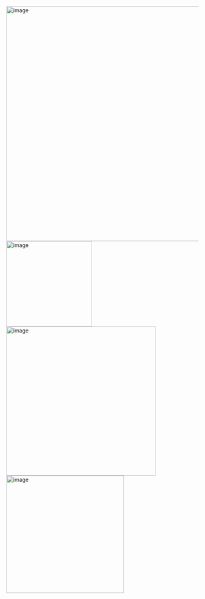 <img width="616" alt="image" src="https://github.com/user-attachments/assets/a08c17d1-4a0c-4409-877f-c105f51c8cee" />
<img width="224" alt="image" src="https://github.com/user-attachments/assets/d552a689-9acf-4581-8f4b-6f1eb80c7481" />
<img width="391" alt="image" src="https://github.com/user-attachments/assets/42519043-cf0c-4b07-be71-00fd0df52100" />
<img width="308" alt="image" src="https://github.com/user-attachments/assets/d9692ff7-91bf-4f21-80c0-5a21c71ad5ea" />
